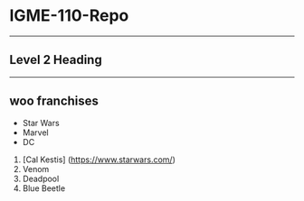 # IGME-110-Repo
---
## Level 2 Heading
---
## woo franchises

- Star Wars
- Marvel
- DC

1. [Cal Kestis]  (https://www.starwars.com/)
2. Venom
3. Deadpool 
4. Blue Beetle
     
